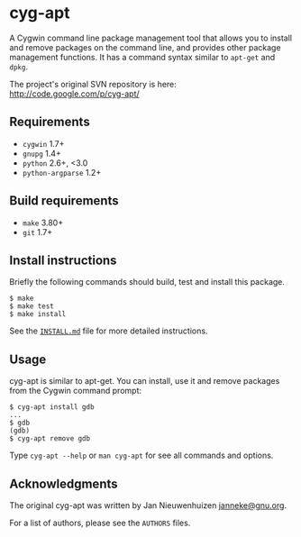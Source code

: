cyg-apt
=======

A Cygwin command line package management tool that allows you to install and
remove packages on the command line, and provides other package management
functions.  It has a command syntax similar to `apt-get` and `dpkg`.

The project's original SVN repository is here:
http://code.google.com/p/cyg-apt/

Requirements
------------

* `cygwin` 1.7+
* `gnupg` 1.4+
* `python` 2.6+, &lt;3.0
* `python-argparse` 1.2+


Build requirements
------------------

* `make` 3.80+
* `git` 1.7+


Install instructions
--------------------

Briefly the following commands should build, test and install this package.

    $ make
    $ make test
    $ make install

See the [`INSTALL.md`](INSTALL.md) file for more detailed instructions.


Usage
-----

cyg-apt is similar to apt-get.
You can install, use it and remove packages from the Cygwin command prompt:

    $ cyg-apt install gdb
    ...
    $ gdb
    (gdb)
    $ cyg-apt remove gdb

Type `cyg-apt --help` or `man cyg-apt` for see all commands and options.


Acknowledgments
---------------

The original cyg-apt was written by Jan Nieuwenhuizen <janneke@gnu.org>.

For a list of authors, please see the `AUTHORS` files.

